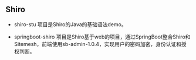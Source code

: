 ## Shiro

* shiro-stu 项目是Shiro的Java的基础语法demo。  

* springboot-shiro 项目是Shiro基于web的项目，通过SpringBoot整合Shiro和Sitemesh，前端使用sb-admin-1.0.4，实现用户的密码加密，身份认证和授权判断。  


